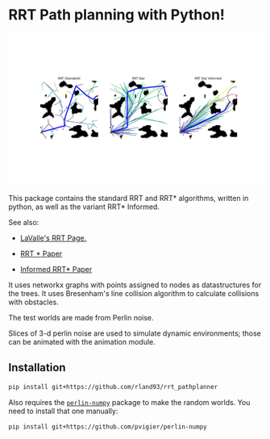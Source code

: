 # RRT Path planning with Python!

![Screenshot of RRTstar path](./Figure_1.png)

This package contains the standard RRT and RRT* algorithms, written in python, as well as the variant RRT* Informed.

See also:

+ [LaValle's RRT Page.](http://lavalle.pl/rrt/)

+ [RRT * Paper](https://arxiv.org/abs/1005.0416)

+ [Informed RRT* Paper](https://arxiv.org/abs/1404.2334v3)

It uses networkx graphs with points assigned to nodes as datastructures for the trees. It uses Bresenham's line collision algorithm to calculate collisions with obstacles.

The test worlds are made from Perlin noise.

Slices of 3-d perlin noise are used to simulate dynamic environments; those can be animated with the animation module.

## Installation

```bash
pip install git+https://github.com/rland93/rrt_pathplanner
```

Also requires the [`perlin-numpy`](https://github.com/pvigier/perlin-numpy) package to make the random worlds. You need to install that one manually:

```bash
pip install git+https://github.com/pvigier/perlin-numpy
```
